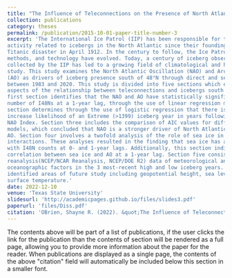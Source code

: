 ```yaml
---
title: "The Influence of Teleconnections on the Presence of North Atlantic Icebergs South of 48°: 1983-2020"
collection: publications
category: theses
permalink: /publication/2015-10-01-paper-title-number-3
excerpt: 'The International Ice Patrol (IIP) has been responsible for the safety of maritime
activity related to icebergs in the North Atlantic since their founding in the wake of the
Titanic disaster in April 1912. In the century to follow, the Ice Patrol, their mission,
methods, and technology have evolved. Today, a century of iceberg observation data
collected by the IIP has led to a growing field of climatological and hazards sciences related
study. This study examines the North Atlantic Oscillation (NAO) and Arctic Oscillation
(AO) as drivers of iceberg presence south of 48°N through direct and secondary influence
between 1983 and 2020. This study is divided into five sections which examine different
aspects of the relationship between teleconnections and icebergs south of 48°N (I48N). The
first section identifies that the NAO and AO have statistically significant correlation with the
number of I48Ns at a 1-year lag, through the use of linear regression modelling. The second
section determines through the use of logistic regression that there is a statistically significant
increase likelihood of an Extreme (>1399) iceberg year in years following a high annual
NAO Index. Section three includes the comparison of AIC values for different AO/NAO
models, which concluded that NAO is a stronger driver of North Atlantic icebergs than the
AO. Section four involves a twofold analysis of the role of sea ice in iceberg-teleconnection
interactions. These analyses resulted in the finding that sea ice has a significant correlation
with I48N counts at 0- and 1-year lags. Additionally, this section indicates a significant
correlation between sea ice and AO at a 1-year lag. Section five consists of comparing
reanalysis(NCEP/NCAR Reanalysis, NCEP/DOE R2) data of meteorological and 
oceanographic factors in the 3 most-recent high and low iceberg years. This comparison
identified areas of future study including geopotential height, sea level pressure and sea
surface temperature.'
date: 2022-12-10
venue: 'Texas State University'
slidesurl: 'http://academicpages.github.io/files/slides3.pdf'
paperurl: 'files/Diss.pdf'
citation: 'OBrien, Shayne R. (2022). &quot;The Influence of Teleconnections on the Presence of North Atlantic Icebergs South of 48°: 1983-2020.&quot; <i>Texas State University</i>. 1.'
---
```


The contents above will be part of a list of publications, if the user clicks the link for the publication than the contents of section will be rendered as a full page, allowing you to provide more information about the paper for the reader. When publications are displayed as a single page, the contents of the above "citation" field will automatically be included below this section in a smaller font.
